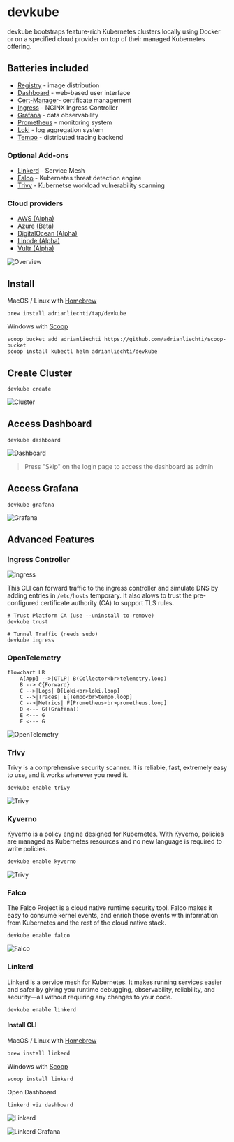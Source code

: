 # devkube

devkube bootstraps feature-rich Kubernetes clusters locally using Docker or on a specified cloud provider on top of their managed Kubernetes offering.

## Batteries included

- [Registry](https://github.com/distribution/distribution) - image distribution
- [Dashboard](https://kubernetes.io/docs/tasks/access-application-cluster/web-ui-dashboard/) - web-based user interface
- [Cert-Manager](https://cert-manager.io)- certificate management
- [Ingress](https://kubernetes.github.io/ingress-nginx/) - NGINX Ingress Controller
- [Grafana](https://grafana.com/grafana/) - data observability
- [Prometheus](https://prometheus-operator.dev) - monitoring system
- [Loki](https://grafana.com/oss/loki/) - log aggregation system
- [Tempo](https://grafana.com/oss/tempo/) - distributed tracing backend

### Optional Add-ons

- [Linkerd](https://linkerd.io) - Service Mesh
- [Falco](https://falco.org) - Kubernetes threat detection engine
- [Trivy](https://aquasecurity.github.io/trivy-operator/latest/) - Kubernetse workload vulnerability scanning

### Cloud providers

- [AWS (Alpha)](https://aws.amazon.com/eks/)
- [Azure (Beta)](https://azure.microsoft.com/en-us/services/kubernetes-service/)
- [DigitalOcean (Alpha)](https://www.digitalocean.com/products/kubernetes)
- [Linode (Alpha)](https://www.linode.com/products/kubernetes/)
- [Vultr (Alpha)](https://www.vultr.com/kubernetes/)

![Overview](docs/assets/overview.svg)

## Install

MacOS / Linux with [Homebrew](https://brew.sh)

```shell
brew install adrianliechti/tap/devkube
```

Windows with [Scoop](https://scoop.sh)

```shell
scoop bucket add adrianliechti https://github.com/adrianliechti/scoop-bucket
scoop install kubectl helm adrianliechti/devkube
```

## Create Cluster

```shell
devkube create
```

![Cluster](docs/assets/cluster.png)

## Access Dashboard

```shell
devkube dashboard
```

![Dashboard](docs/assets/dashboard.png)

> Press "Skip" on the login page to access the dashboard as admin

## Access Grafana

```shell
devkube grafana
```

![Grafana](docs/assets/grafana.png)

## Advanced Features

### Ingress Controller

![Ingress](docs/assets/ingress.png)

This CLI can forward traffic to the ingress controller and simulate DNS by adding entries in `/etc/hosts` temporary. It also alows to trust the pre-configured certificate authority (CA) to support TLS rules.

```shell
# Trust Platform CA (use --uninstall to remove)
devkube trust

# Tunnel Traffic (needs sudo)
devkube ingress
```

### OpenTelemetry

```mermaid
flowchart LR
    A[App] -->|OTLP| B(Collector<br>telemetry.loop)
    B --> C{Forward}
    C -->|Logs| D[Loki<br>loki.loop]
    C -->|Traces| E[Tempo<br>tempo.loop]
    C -->|Metrics| F[Prometheus<br>prometheus.loop]
    D <--- G((Grafana))
    E <--- G
    F <--- G
```

![OpenTelemetry](docs/assets/otel.png)

### Trivy

Trivy is a comprehensive security scanner. It is reliable, fast, extremely easy to use, and it works wherever you need it.

```shell
devkube enable trivy
```

![Trivy](docs/assets/trivy.png)

### Kyverno

Kyverno is a policy engine designed for Kubernetes. With Kyverno, policies are managed as Kubernetes resources and no new language is required to write policies.

```shell
devkube enable kyverno
```

![Trivy](docs/assets/kyverno.png)

### Falco

The Falco Project is a cloud native runtime security tool. Falco makes it easy to consume kernel events, and enrich those events with information from Kubernetes and the rest of the cloud native stack.

```shell
devkube enable falco
```

![Falco](docs/assets/falco.png)

### Linkerd

Linkerd is a service mesh for Kubernetes. It makes running services easier and safer by giving you runtime debugging, observability, reliability, and security—all without requiring any changes to your code.

```shell
devkube enable linkerd
```

#### Install CLI

MacOS / Linux with [Homebrew](https://brew.sh)

```shell
brew install linkerd
```

Windows with [Scoop](https://scoop.sh)

```shell
scoop install linkerd
```

Open Dashboard

```shell
linkerd viz dashboard
```

![Linkerd](docs/assets/linkerd.png)

![Linkerd Grafana](docs/assets/linkerd_grafana.png)
